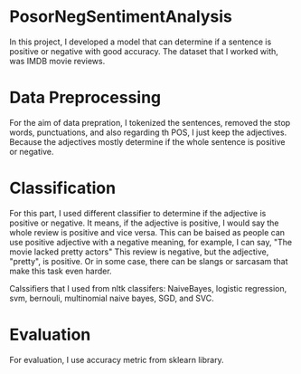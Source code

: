 # PosorNegSentimentAnalysis
In this project, I developed a model that can determine if a sentence is positive or negative with good accuracy. The dataset that I worked with, was IMDB movie reviews.

# Data Preprocessing

For the aim of data prepration, I tokenized the sentences, removed the stop words, punctuations, and also regarding th POS, I just keep the adjectives. Because the adjectives mostly determine if the whole sentence is positive or negative. 

# Classification

For this part, I used different classifier to determine if the adjective is positive or negative. It means, if the adjective is positive, I would say the whole review is positive and vice versa. This can be baised as people can use positive adjective with a negative meaning, for example, I can say, "The movie lacked pretty actors" This review is negative, but the adjective, "pretty", is positive. Or in some case, there can be slangs or sarcasam that make this task even harder.

Calssifiers that I used from nltk classifers: NaiveBayes, logistic regression, svm, bernouli, multinomial naive bayes, SGD, and SVC.

# Evaluation

For evaluation, I use accuracy metric from sklearn library.

